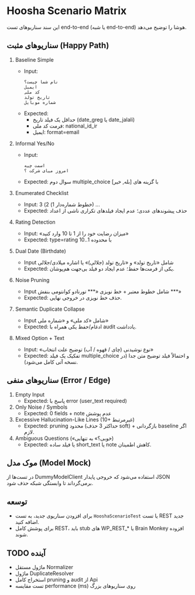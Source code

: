 # Hoosha Scenario Matrix

این سند سناریوهای تست end-to-end (یا شبه end-to-end) هوشا را توضیح می‌دهد.

## سناریوهای مثبت (Happy Path)
1. Baseline Simple
   - Input:
     ```
     نام شما چیست؟
     ایمیل
     کد ملی
     تاریخ تولد
     شماره موبایل
     ```
   - Expected:
     - حداقل یک فیلد تاریخ (date_greg یا date_jalali)
     - فرمت کد ملی: national_id_ir
     - ایمیل: format=email

2. Informal Yes/No
   - Input:
     ```
     اسمت چیه
     امروز میای شرکت ؟
     ```
   - Expected: سوال دوم multiple_choice با گزینه های [بله, خیر]

3. Enumerated Checklist
   - Input: خطوط شماره‌دار 1) 2) 3) ...
   - Expected: حذف پیشوندهای عددی؛ عدم ایجاد فیلدهای تکراری ناشی از اعداد

4. Rating Detection
   - Input: «میزان رضایت خود را از 1 تا 10 وارد کنید»
   - Expected: type=rating با محدوده 1..10

5. Dual Date (Birthdate)
   - Input شامل «تاریخ تولد» و «تاریخ تولد (جلالی)» یا اشاره میلادی/جلالی
   - Expected: یکی از فرمت‌ها حفظ؛ عدم ایجاد دو فیلد بی‌جهت هم‌پوشان.

6. Noise Pruning
   - Input شامل خطوط معتبر + خط نویزی «*** تورنادو کوانتومی بنفش ***»
   - Expected: حذف خط نویزی در خروجی نهایی.

7. Semantic Duplicate Collapse
   - Input شامل «کد ملی» و «شماره ملی»
   - Expected: ادغام/حفظ یکی همراه با audit یادداشت.

8. Mixed Option + Text
   - Input: «نوع نوشیدنی (چای / قهوه / آب) توضیح علت انتخاب»
   - Expected: تفکیک یک فیلد multiple_choice و احتمالاً فیلد توضیح متن جدا (در نسخه آتی کامل می‌شود).

## سناریوهای منفی (Error / Edge)
1. Empty Input
   - Expected: پاسخ با error (user_text required)
2. Only Noise / Symbols
   - Expected: 0 fields + note عدم پوشش
3. Excessive Hallucination-Like Lines (10+ غیرمرتبط)
   - Expected: pruning محدود (حداکثر 3 حذف soft) + بازگردانی baseline اگر لازم.
4. Ambiguous Questions («خوبی؟» به تنهایی)
   - Expected: یا فیلد ساده short_text یا note کاهش اطمینان.

## موک مدل (Model Mock)
در تست‌ها از DummyModelClient استفاده می‌شود که خروجی پایدار JSON برمی‌گرداند تا وابستگی شبکه حذف شود.

## توسعه
- برای افزودن سناریوی جدید، به تست `HooshaScenarioTest` یا تست REST جدید اضافه کنید.
- برای پوشش کامل REST، باید stub های WP_REST_* یا Brain Monkey افزوده شوند.

## TODO آینده
- ماژول مستقل Normalizer
- ماژول DuplicateResolver
- استخراج کامل pruning و audit از Api
- تست مقایسه performance (ms) روی سناریوهای بزرگ
